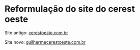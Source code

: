 # Reformulação do site do cerest oeste
Site antigo: [cerestoeste.com.br](https://www.cerestoeste.com.br)

Site novo: [guilhermecerestoeste.com.br](https://www.cerestoeste.com.br)
